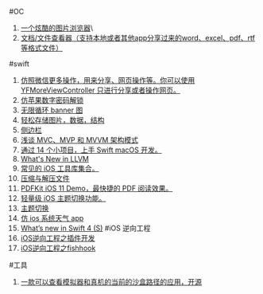 #OC
1. [一个炫酷的图片浏览器](https://github.com/cbangchen/CBPic2ker)\
2. [文档/文件查看器（支持本地或者其他app分享过来的word、excel、pdf、rtf等格式文件）](https://github.com/jinht/DocViewer)

#swift
1. [仿照微信更多操作，用来分享、网页操作等。你可以使用 YFMoreViewController 只进行分享或者操作网页。](https://github.com/yeziahehe/YFMoreViewController)
2. [仿苹果数字密码解锁](https://github.com/Ryasnoy/AppLocker)
3. [无限循环 banner 图](https://github.com/12207480/TYCyclePagerView)
4. [轻松存储图片，数据，结构](https://github.com/saoudrizwan/Disk)
5. [侧边栏](https://github.com/fahidattique55/FAPanels)
6. [浅谈 MVC、MVP 和 MVVM 架构模式](https://draveness.me/mvx)
7. [通过 14 个小项目，上手 Swift macOS 开发。](https://github.com/KrisYu/swift14macOSApps)
8. [What's New in LLVM](http://yulingtianxia.com/blog/2017/07/17/What-s-New-in-LLVM-2017/)
9. [常见的 iOS 工具库集合。](https://github.com/marcoarment/FCUtilities)
10. [压缩与解压文件](https://github.com/Meniny/Zipper)
11. [PDFKit iOS 11 Demo，最快捷的 PDF 阅读效果。](https://github.com/kishikawakatsumi/BookReader)
12. [轻量级 iOS 主题切换功能。](https://github.com/regexident/Gestalt)
13. [主题切换](https://github.com/onmyway133/Themes)
13. [仿 ios 系统天气 app](https://github.com/SwiftTsubame/iOS11Weather)
14. [Whatʼs new in Swift 4 (S)](https://github.com/ole/whats-new-in-swift-4)
#iOS 逆向工程
1. [iOS逆向工程之插件开发](http://www.imlifengfeng.com/blog/?p=677)
2. [iOS逆向工程之fishhook](http://www.imlifengfeng.com/blog/?p=692)

#工具
1. [一款可以查看模拟器和真机的当前的沙盒路径的应用，开源](https://github.com/luckytianyiyan/TySimulator)



